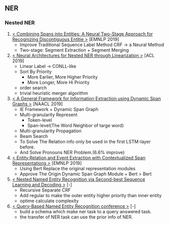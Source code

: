 ## NER

### Nested NER

1. [< Combining Spans into Entities: A Neural Two-Stage Approach for Recognizing Discontiguous Entitie >](https://github.com/iofu728/PaperRead/blob/master/paper/NLP/NER/CombingSpansintoEntities.pdf) [EMNLP 2019]
   - Improve Traditional Sequence Label Method CRF -> a Neural Method
   - Two-stage: Segment Extraction + Segment Merging
2. [< Neural Architectures for Nested NER through Linearization >](https://github.com/iofu728/PaperRead/blob/master/paper/NLP/NER/LinearizationNestNER.pdf) [ACL 2019]
   - Linear Label -> CONLL-like
   - Sort By Priority
     - More Earlier, More Higher Priority
     - More Longer, More Hi Priority
   - order search
   - trivial heuristic merger algorithm
3. [< A General Framework for Information Extraction using Dynamic Span Graphs >](https://github.com/iofu728/PaperRead/blob/master/paper/NLP/NER/DyGIE.pdf) [NAACL 2019]
   - IE Framework + Dynamic Span Graph
   - Multi-granularity Represent
     - Token-level
     - Span-level(The Word Neighbor of targe word)
   - Multi-granularity Propagation
   - Beam Search
   - To Solve The Relation info only be used in the first LSTM-layer before.
   - And Solve Pronouns NER Problem.(6.6% improve)
4. [< Entity,Relation,and Event Extraction with Contextualized Span Representations >](https://github.com/iofu728/PaperRead/blob/master/paper/NLP/NER/DyGIE++.pdf) [EMNLP 2019]
   - Using Bert Replace the original representation modules
   - Approve The Origin Dynamic Span Graph Module + Bert > Bert
5. [< Nested Named Entity Recognition via Second-best Sequence Learning and Decoding >](https://github.com/iofu728/PaperRead/blob/master/paper/NLP/NER/SecondBestCRF.pdf) [-]
   - Recursive Separate CRF
   - Add regular to make the outer entity higher priority than inner entity
   - optime calculate complexity
6. [< Query-Based Named Entity Recognition conference >](https://github.com/iofu728/PaperRead/blob/master/paper/NLP/NER/QueryBaseNER.pdf) [-]
   - build a schema which make ner task to a query answered task.
   - the transfer of NER task can use the prior info of NER.
